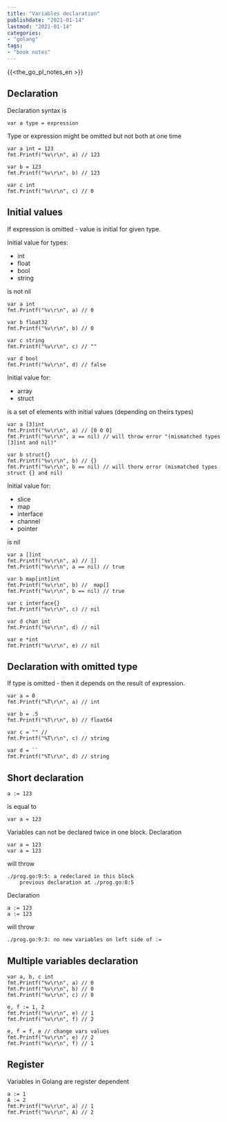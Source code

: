 ```yaml
---
title: "Variables declaration"
publishdate: "2021-01-14"
lastmod: "2021-01-14"
categories:
- "golang"
tags:
- "book notes"
---
```


{{<the_go_pl_notes_en >}}

## Declaration

Declaration syntax is

```
var a type = expression
```

Type or expression might be omitted but not both at one time

```
var a int = 123
fmt.Printf("%v\r\n", a) // 123

var b = 123
fmt.Printf("%v\r\n", b) // 123

var c int
fmt.Printf("%v\r\n", c) // 0
```

## Initial values

If expression is omitted - value is initial for given type.

Initial value for types: 
- int 
- float
- bool
- string 
 
is not nil

```
var a int
fmt.Printf("%v\r\n", a) // 0

var b float32
fmt.Printf("%v\r\n", b) // 0

var c string
fmt.Printf("%v\r\n", c) // ""

var d bool
fmt.Printf("%v\r\n", d) // false
```

Initial value for:
- array 
- struct 
  
is a set of elements with initial values (depending on theirs types)

```
var a [3]int
fmt.Printf("%v\r\n", a) // [0 0 0]
fmt.Printf("%v\r\n", a == nil) // will throw error "(mismatched types [3]int and nil)"

var b struct{}
fmt.Printf("%v\r\n", b) // {}
fmt.Printf("%v\r\n", b == nil) // will thorw error (mismatched types struct {} and nil)
```

Initial value for:
- slice
- map
- interface
- channel
- pointer

is nil

```
var a []int
fmt.Printf("%v\r\n", a) // []
fmt.Printf("%v\r\n", a == nil) // true

var b map[int]int
fmt.Printf("%v\r\n", b) //  map[]
fmt.Printf("%v\r\n", b == nil) // true

var c interface{}
fmt.Printf("%v\r\n", c) // nil

var d chan int
fmt.Printf("%v\r\n", d) // nil

var e *int
fmt.Printf("%v\r\n", e) // nil
```

## Declaration with omitted type

If type is omitted - then it depends on the result of expression.

```
var a = 0
fmt.Printf("%T\r\n", a) // int

var b = .5
fmt.Printf("%T\r\n", b) // float64

var c = "" //
fmt.Printf("%T\r\n", c) // string

var d = ``
fmt.Printf("%T\r\n", d) // string
```

## Short declaration

```
a := 123 
```
is equal to 
```
var a = 123 
```

Variables can not be declared twice in one block. Declaration

```
var a = 123
var a = 123
```
will throw
```
./prog.go:9:5: a redeclared in this block
	previous declaration at ./prog.go:8:5
```

Declaration
```
a := 123 
a := 123 
```
will throw 
```
./prog.go:9:3: no new variables on left side of :=
```

## Multiple variables declaration

```
var a, b, c int
fmt.Printf("%v\r\n", a) // 0
fmt.Printf("%v\r\n", b) // 0
fmt.Printf("%v\r\n", c) // 0

e, f := 1, 2
fmt.Printf("%v\r\n", e) // 1
fmt.Printf("%v\r\n", f) // 2  

e, f = f, e // change vars values
fmt.Printf("%v\r\n", e) // 2
fmt.Printf("%v\r\n", f) // 1 
```
## Register

Variables in Golang are register dependent

```
a := 1
A := 2
fmt.Printf("%v\r\n", a) // 1
fmt.Printf("%v\r\n", A) // 2
```
